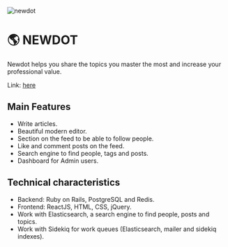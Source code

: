 ![newdot](https://user-images.githubusercontent.com/14302316/52187865-c2356880-27fd-11e9-80be-ba6821ede678.png)


# 🌎 NEWDOT
Newdot helps you share the topics you master the most and increase your professional value.

Link: [here](http://www.newdot.us/)

## Main Features
* Write articles.
* Beautiful modern editor.
* Section on the feed to be able to follow people.
* Like and comment posts on the feed.
* Search engine to find people, tags and posts.
* Dashboard for Admin users.

## Technical characteristics
* Backend: Ruby on Rails, PostgreSQL and Redis.
* Frontend: ReactJS, HTML, CSS, jQuery.
* Work with Elasticsearch, a search engine to find people, posts and topics.
* Work with Sidekiq for work queues (Elasticsearch, mailer and sidekiq indexes).
